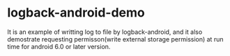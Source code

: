 # logback-android-demo
It is an example of writting log to file by logback-android, and it also demostrate requesting permisson(write external storage permission) at run time for android 6.0 or later version.
